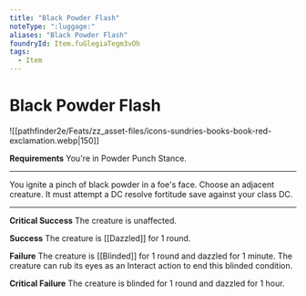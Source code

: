 ```yaml
---
title: "Black Powder Flash"
noteType: ":luggage:"
aliases: "Black Powder Flash"
foundryId: Item.fuGlegiaTegm3vOh
tags:
  - Item
---
```


# Black Powder Flash
![[pathfinder2e/Feats/zz_asset-files/icons-sundries-books-book-red-exclamation.webp|150]]

**Requirements** You're in Powder Punch Stance.

* * *

You ignite a pinch of black powder in a foe's face. Choose an adjacent creature. It must attempt a DC resolve fortitude save against your class DC.

* * *

**Critical Success** The creature is unaffected.

**Success** The creature is [[Dazzled]] for 1 round.

**Failure** The creature is [[Blinded]] for 1 round and dazzled for 1 minute. The creature can rub its eyes as an Interact action to end this blinded condition.

**Critical Failure** The creature is blinded for 1 round and dazzled for 1 hour.

